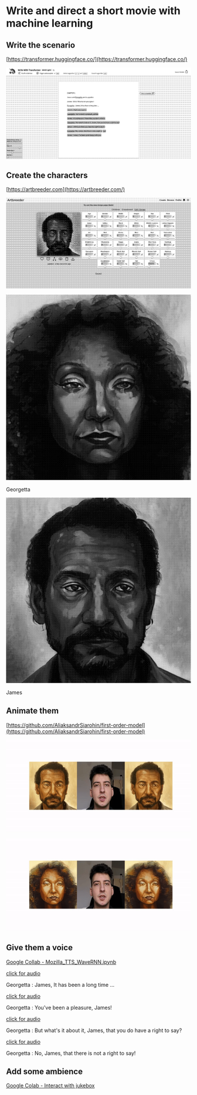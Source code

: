 # Write and direct a short movie with machine learning

## Write the scenario

[https://transformer.huggingface.co/](https://transformer.huggingface.co/)

![](write_text.png)

## Create the characters

[https://artbreeder.com](https://artbreeder.com/)



![](artbreeder.png)






![](georgetta_gen_face.png)

Georgetta

![](Pasted%20image%2020220307173139.png)

James

## Animate them

[https://github.com/AliaksandrSiarohin/first-order-model](https://github.com/AliaksandrSiarohin/first-order-model)

![](7zGrYqy%201.gif)

![](6PjZMNP.gif)

## Give them a voice

[Google Collab - Mozilla_TTS_WaveRNN.ipynb](https://colab.research.google.com/github/tugstugi/dl-colab-notebooks/blob/master/notebooks/Mozilla_TTS_WaveRNN.ipynb#scrollTo=Hx93hVb6Y8dA)


[click for audio](goorgetta_1.wav)

Georgetta : James, It has been a long time ...

[click for audio](goorgetta_2.wav)

Georgetta : You've been a pleasure, James!

[click for audio](goorgetta_3.wav)

Georgetta : But what's it about it, James, that you do have a right to say?

[click for audio](goorgetta_4.wav)

Georgetta : No, James, that there is not a right to say!

## Add some ambience

[Google Colab - Interact with jukebox](https://colab.research.google.com/github/openai/jukebox/blob/master/jukebox/Interacting_with_Jukebox.ipynb)